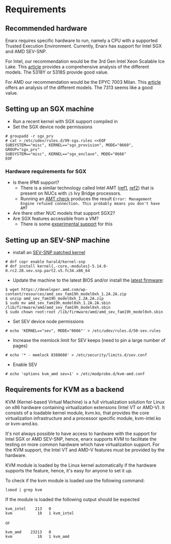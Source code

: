 # Requirements

## Recommended hardware

Enarx requires specific hardware to run, namely a CPU with a supported Trusted Execution Environment. Currently, Enarx has support for Intel SGX and AMD SEV-SNP.

For Intel, our recommendation would be the 3rd Gen Intel Xeon Scalable Ice Lake. This [article](https://www.servethehome.com/3rd-gen-intel-xeon-scalable-ice-lake-sku-list-and-value-analysis/) provides a comprehensive analysis of the different models. The 5318Y or 5318S provide good value.

For AMD our recommendation would be the EPYC 7003 Milan. This [article](https://www.servethehome.com/amd-epyc-7003-milan-sku-list-and-value-analysis/) offers an analysis of the different models. The 7313 seems like a good value.

## Setting up an SGX machine
- Run a recent kernel with SGX support compiled in
- Set the SGX device node permissions

```console
# groupadd -r sgx_prv
# cat > /etc/udev/rules.d/99-sgx.rules <<EOF
SUBSYSTEM=="misc", KERNEL=="sgx_provision", MODE="0660", GROUP="sgx_prv"
SUBSYSTEM=="misc", KERNEL=="sgx_enclave", MODE="0666"
EOF
```

<!-- 
- aesmd maybe with podman? https://github.com/MADANA-IO/sgx-aesmd 
```console
# podman run --restart always -v /dev/sgx_enclave:/dev/sgx_enclave -v /dev/sgx_provision:/dev/sgx_provision --volume /var/run/aesmd:/var/run/aesmd --name aesmd ghcr.io/madana-io/sgx-aesmd:latest
```
-->

### Hardware requirements for SGX
- Is there IPMI support?
  - There is a similar technology called Intel AMT ([ref1](http://blog.dustinkirkland.com/2013/12/why-i-returned-all-of-my-i3-intel-nucs.html), [ref2](https://www.intel.com/content/www/us/en/support/articles/000026592/technologies.html)) that is present on NUCs with `i5` Ivy Bridge processors. 
  - Running an [AMT check](https://github.com/mjg59/mei-amt-check) produces the result `Error: Management Engine refused connection. This probably means you don't have AMT`
- Are there other NUC models that support SGX2?
- Are SGX features accessible from a VM?
  - There is some [experimental support](https://01.org/intel-software-guard-extensions/sgx-virtualization) for this

## Setting up an SEV-SNP machine
- install an [SEV-SNP patched kernel](https://github.com/AMDESE/linux/tree/sev-snp-part2-v5)

```console
# dnf copr enable harald/kernel-snp 
# dnf install kernel{,-core,-modules}-5.14.0-0.rc2.28.sev.snp.part2.v5.fc34.x86_64
```

- Update the machine to the latest BIOS and/or install the [latest firmware](https://developer.amd.com/sev/):

```console
$ wget https://developer.amd.com/wp-content/resources/amd_sev_fam19h_model0xh_1.2A.2A.zip
$ unzip amd_sev_fam19h_model0xh_1.2A.2A.zip
$ sudo mv amd_sev_fam19h_model0xh_1.2A.2A.sbin /lib/firmware/amd/amd_sev_fam19h_model0xh.sbin
$ sudo chown root:root /lib/firmware/amd/amd_sev_fam19h_model0xh.sbin
```

- Set SEV device node permissions

```console
# echo 'KERNEL=="sev", MODE="0666"' > /etc/udev/rules.d/50-sev.rules
```
- Increase the memlock limit for SEV keeps (need to pin a large number of pages)

```console
# echo '* - memlock 8388608' > /etc/security/limits.d/sev.conf
```
- Enable SEV

```console
# echo 'options kvm_amd sev=1' > /etc/modprobe.d/kvm-amd.conf
```

## Requirements for KVM as a backend

KVM (Kernel-based Virtual Machine) is a full virtualization solution for Linux on x86 hardware containing virtualization extensions (Intel VT or AMD-V). It consists of a loadable kernel module, kvm.ko, that provides the core virtualization infrastructure and a processor specific module, kvm-intel.ko or kvm-amd.ko.

It's not always possible to have access to hardware with the support for Intel SGX or AMD SEV-SNP, hence, enarx supports KVM to facilitate the testing on more common hardware which have virtualization support. For the KVM support, the Intel VT and AMD-V features must be provided by the hardware.

KVM module is loaded by the Linux kernel automatically if the hardware supports the feature, hence, it's easy for anyone to set it up.

To check if the kvm module is loaded use the following command:
```console
lsmod | grep kvm
```

If the module is loaded the following output should be expected
```console
kvm_intel    213   0
kvm 	      10   1 kvm_intel
```
or
```console
kvm_amd    23213   0
kvm 	      10   1 kvm_amd
```
